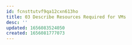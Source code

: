 ```yaml
---
id: fcnsttutvf9qa12cxn613ho
title: 03 Describe Resources Required for VMs
desc: ''
updated: 1656083524050
created: 1656081777073
---
```


